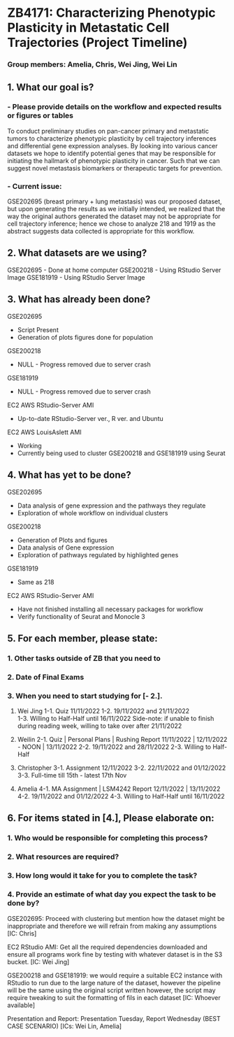 # ZB4171: Characterizing Phenotypic Plasticity in Metastatic Cell Trajectories (Project Timeline)

### **Group members: Amelia, Chris, Wei Jing, Wei Lin**

## 1. What our goal is?
### - Please provide details on the workflow and expected results or figures or tables
To conduct preliminary studies on pan-cancer primary and metastatic tumors to characterize phenotypic plasticity by cell trajectory inferences and differential gene expression analyses.
By looking into various cancer datasets we hope to identify potential genes that may be responsible for initiating the hallmark of phenotypic plasticity in cancer. Such that we can suggest novel metastasis biomarkers or therapeutic targets for prevention.

### - Current issue: 
GSE202695 (breast primary + lung metastasis) was our proposed dataset, but upon generating the results as we initially intended, we realized that the way the original authors generated the dataset may not be appropriate for cell trajectory inference; hence we chose to analyze 218 and 1919 as the abstract suggests data collected
is appropriate for this workflow.

## 2. What datasets are we using?
GSE202695 - Done at home computer
GSE200218 - Using RStudio Server Image
GSE181919 - Using RStudio Server Image

## 3. What has already been done?
GSE202695
  - Script Present
  - Generation of plots figures done for population

GSE200218
  - NULL - Progress removed due to server crash

GSE181919
  - NULL - Progress removed due to server crash

EC2 AWS RStudio-Server AMI 
  - Up-to-date RStudio-Server ver., R ver. and Ubuntu

EC2 AWS LouisAslett AMI
  - Working
  - Currently being used to cluster GSE200218 and GSE181919 using Seurat

## 4. What has yet to be done?
GSE202695
  - Data analysis of gene expression and the pathways they regulate
  - Exploration of whole workflow on individual clusters

GSE200218
  - Generation of Plots and figures
  - Data analysis of Gene expression
  - Exploration of pathways regulated by highlighted genes

GSE181919
  - Same as 218

EC2 AWS RStudio-Server AMI 
  - Have not finished installing all necessary packages for workflow
  - Verify functionality of Seurat and Monocle 3

## 5. For each member, please state:
### 1. Other tasks outside of ZB that you need to
### 2. Date of Final Exams
### 3. When you need to start studying for [- 2.]. 
1. Wei Jing
   1-1. Quiz 
        11/11/2022
   1-2. 19/11/2022 and 21/11/2022    
   1-3. Willing to Half-Half until 16/11/2022
   Side-note: if unable to finish during reading week, willing to take over after 21/11/2022

2. Weilin
   2-1. Quiz | Personal Plans | Rushing Report
        11/11/2022 | 12/11/2022 - NOON | 13/11/2022
   2-2. 19/11/2022 and 28/11/2022
   2-3. Willing to Half-Half

3. Christopher
   3-1. Assignment
        12/11/2022
   3-2. 22/11/2022 and 01/12/2022
   3-3. Full-time till 15th - latest 17th Nov

4. Amelia
   4-1. MA Assignment | LSM4242 Report
        12/11/2022 | 13/11/2022
   4-2. 19/11/2022 and 01/12/2022
   4-3. Willing to Half-Half until 16/11/2022

## 6. For items stated in [4.], Please elaborate on:
### 1. Who would be responsible for completing this process?
### 2. What resources are required?
### 3. How long would it take for you to complete the task?
### 4. Provide an estimate of what day you expect the task to be done by?
GSE202695: Proceed with clustering but mention how the dataset might be inappropriate and therefore we 
will refrain from making any assumptions [IC: Chris]

EC2 RStudio AMI: Get all the required dependencies downloaded and ensure all programs work fine by testing 
with whatever dataset is in the S3 bucket. [IC: Wei Jing]

GSE200218 and GSE181919: we would require a suitable EC2 instance with RStudio to run due to the large 
nature of the dataset, however the pipeline will be the same using the original script written
however, the script may require tweaking to suit the formatting of fils in each dataset [IC: Whoever available]

Presentation and Report: Presentation Tuesday, Report Wednesday (BEST CASE SCENARIO) [ICs: Wei Lin, Amelia]



